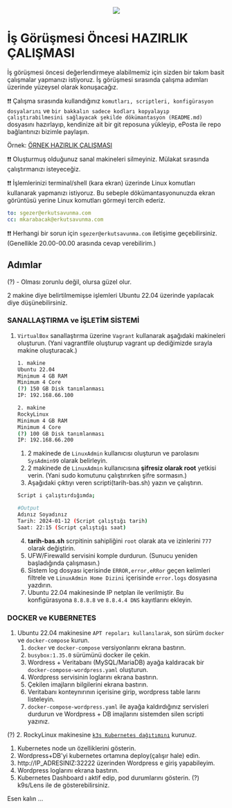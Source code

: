 <p align="center">
  <img src="https://www.erkutsavunma.com/assets/images/logo2.png">
</p>


# İş Görüşmesi Öncesi HAZIRLIK ÇALIŞMASI

İş görüşmesi öncesi değerlendirmeye alabilmemiz için sizden bir takım basit çalışmalar yapmanızı istiyoruz. İş görüşmesi sırasında çalışma adımları üzerinde yüzeysel olarak konuşacağız.

❗❗ Çalışma sırasında kullandığınız `komutları, scriptleri, konfigürasyon dosyalarını` ve `bir bakkalın sadece kodları kopyalayıp çalıştırabilmesini sağlayacak şekilde dökümantasyon (README.md)` dosyasını hazırlayıp, kendinize ait bir git reposuna yükleyip, ePosta ile repo bağlantınızı bizimle paylaşın.

Örnek: [ÖRNEK HAZIRLIK ÇALIŞMASI](./ORNEK-calisma/)

❗❗ Oluşturmuş olduğunuz sanal makineleri silmeyiniz. Mülakat sırasında çalıştırmanızı isteyeceğiz.

❗❗ İşlemlerinizi terminal/shell (kara ekran) üzerinde Linux komutları kullanarak yapmanızı istiyoruz. Bu sebeple dökümantasyonunuzda ekran görüntüsü yerine Linux komutları görmeyi tercih ederiz.

```yaml
to: sgezer@erkutsavunma.com
cc: mkarabacak@erkutsavunma.com
```

❗❗ Herhangi bir sorun için `sgezer@erkutsavunma.com` iletişime geçebilirsiniz. (Genellikle 20.00-00.00 arasında cevap verebilirim.)

## Adımlar

(?) - Olması zorunlu değil, olursa güzel olur.

2 makine diye belirtilmemişse işlemleri Ubuntu 22.04 üzerinde yapılacak diye düşünebilirsiniz.

### SANALLAŞTIRMA ve İŞLETİM SİSTEMİ 

1. `VirtualBox` sanallaştırma üzerine `Vagrant` kullanarak aşağıdaki makineleri oluşturun. (Yani vagrantfile oluşturup vagrant up dediğimizde sırayla makine oluşturacak.)
   
   ```bash
   1. makine
   Ubuntu 22.04
   Minimum 4 GB RAM
   Minimum 4 Core
   (?) 150 GB Disk tanımlanması 
   IP: 192.168.66.100

   2. makine
   RockyLinux
   Minimum 4 GB RAM
   Minimum 4 Core
   (?) 100 GB Disk tanımlanması 
   IP: 192.168.66.200
   ```

   1. 2 makinede de `LinuxAdmin` kullanıcısı oluşturun ve parolasını `SysAdmin99` olarak belirleyin.
   2. 2 makinede de `LinuxAdmin` kullanıcısına **şifresiz olarak root** yetkisi verin. (Yani sudo komutunu çalıştırırken şifre sormasın.)
   3. Aşağıdaki çıktıyı veren scripti(tarih-bas.sh) yazın ve çalıştırın.
   
   ```bash
   Script i çalıştırdığımda;
   
   #Output
   Adınız Soyadınız
   Tarih: 2024-01-12 (Script çalıştığı tarih)
   Saat: 22:15 (Script çalıştığı saat)
   ```
   4. **tarih-bas.sh** scrpitinin sahipliğini `root` olarak ata ve izinlerini `777` olarak değiştirin.
   5. UFW/Firewalld servisini komple durdurun. (Sunucu yeniden başladığında çalışmasın.)
   6. Sistem log dosyası içerisinde `ERROR,error,eRRor` geçen kelimleri filtrele ve `LinuxAdmin Home Dizini` içerisinde `error.logs` dosyasına yazdırın.
   7. Ubuntu 22.04 makinesinde IP netplan ile verilmiştir. Bu konfigürasyona `8.8.8.8` ve `8.8.4.4 DNS` kayıtlarını ekleyin.


### DOCKER ve KUBERNETES

1. Ubuntu 22.04 makinesine `APT repoları kullanılarak`, son sürüm `docker` ve `docker-compose`  kurun. 
   1. `docker` ve `docker-compose` versiyonlarını ekrana bastırın.
   2. `busybox:1.35.0` sürümünü docker ile çekin.
   3. Wordress + Veritabanı (MySQL/MariaDB) ayağa kaldıracak bir `docker-compose-wordpress.yaml` oluşturun.
   4. Wordpress servisinin loglarını ekrana bastırın.
   5. Çekilen imajların bilgilerini ekrana bastırın.
   6. Veritabanı konteynırının içerisine girip, wordpress table larını listeleyin.
   7. `docker-compose-wordpress.yaml`  ile ayağa kaldırdığınız servisleri durdurun ve Wordpress + DB imajlarını sistemden silen scripti yazınız.


(?) 2. RockyLinux makinesine [`k3s Kubernetes dağıtımını`](https://k3s.io/) kurunuz.
   1. Kubernetes node un özelliklerini gösterin.
   2. Wordpress+DB'yi kubernetes ortamına deploy(çalışır hale) edin.
   3. http://IP_ADRESINIZ:32222  üzerinden Wordpress e giriş yapabileyim.
   4. Wordpress loglarını ekrana bastırın.
   5. Kubernetes Dashboard ı aktif edip, pod durumlarını gösterin. (?) k9s/Lens ile de gösterebilirsiniz.


Esen kalın ...